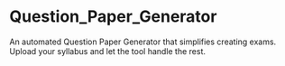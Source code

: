 # Question_Paper_Generator
An automated Question Paper Generator that simplifies creating exams. Upload your syllabus and let the tool handle the rest.
